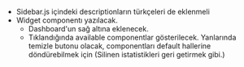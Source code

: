 * Sidebar.js içindeki descriptionların türkçeleri de eklenmeli
* Widget componentı yazılacak. 
    * Dashboard'un sağ altına eklenecek. 
    * Tıklandığında available componentlar gösterilecek. Yanlarında temizle butonu olacak, componentları default hallerine döndürebilmek için (Silinen istatistikleri geri getirmek gibi.)
